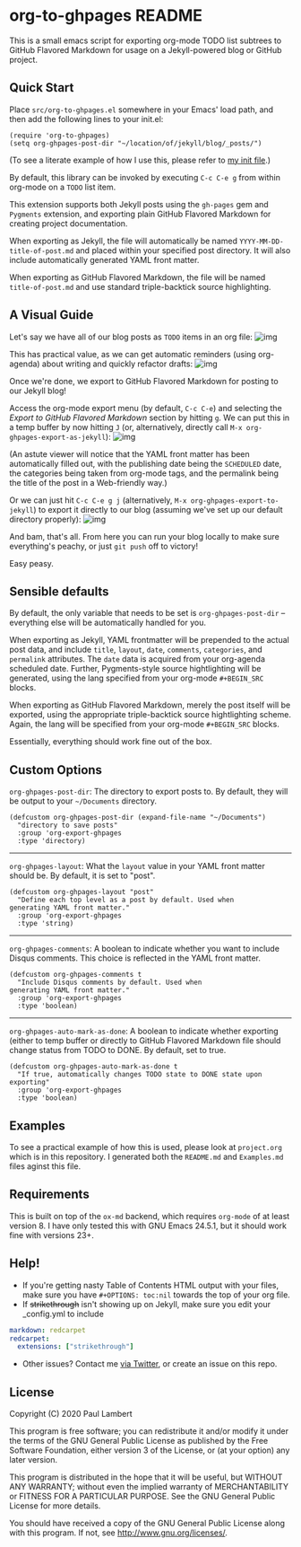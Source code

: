# org-to-ghpages README

This is a small emacs script for exporting org-mode TODO list subtrees to GitHub Flavored Markdown for usage on a Jekyll-powered blog or GitHub project.

## Quick Start

Place `src/org-to-ghpages.el` somewhere in your Emacs' load path, and then add the following lines to your init.el:

```common-lisp
(require 'org-to-ghpages)
(setq org-ghpages-post-dir "~/location/of/jekyll/blog/_posts/")
```

(To see a literate example of how I use this, please refer to [my init file](https://github.com/lambertington/dotfiles/blob/master/emacs.d/lambert-config.org#external-scripts).)

By default, this library can be invoked by executing `C-c C-e g` from within org-mode on a `TODO` list item.

This extension supports both Jekyll posts using the `gh-pages` gem and `Pygments` extension, and exporting plain GitHub Flavored Markdown for creating project documentation.

When exporting as Jekyll, the file will automatically be named `YYYY-MM-DD-title-of-post.md` and placed within your specified post directory. It will also include automatically generated YAML front matter.

When exporting as GitHub Flavored Markdown, the file will be named `title-of-post.md` and use standard triple-backtick source highlighting.

## A Visual Guide

Let's say we have all of our blog posts as `TODO` items in an org file:
![img](https://raw.githubusercontent.com/lambertington/org-to-ghpages/master/images/emacs1.png)

This has practical value, as we can get automatic reminders (using org-agenda) about writing and quickly refactor drafts:
![img](https://raw.githubusercontent.com/lambertington/org-to-ghpages/master/images/emacs2.png)

Once we're done, we export to GitHub Flavored Markdown for posting to our Jekyll blog!

Access the org-mode export menu (by default, `C-c C-e`) and selecting the *Export to GitHub Flavored Markdown* section by hitting `g`. We can put this in a temp buffer by now hitting `J` (or, alternatively, directly call `M-x org-ghpages-export-as-jekyll`):
![img](https://raw.githubusercontent.com/lambertington/org-to-ghpages/master/images/emacs3.png)

(An astute viewer will notice that the YAML front matter has been automatically filled out, with the publishing date being the `SCHEDULED` date, the categories being taken from org-mode tags, and the permalink being the title of the post in a Web-friendly way.)

Or we can just hit `C-c C-e g j` (alternatively, `M-x org-ghpages-export-to-jekyll`) to export it directly to our blog (assuming we've set up our default directory properly):
![img](https://raw.githubusercontent.com/lambertington/org-to-ghpages/master/images/emacs4.png)

And bam, that's all. From here you can run your blog locally to make sure everything's peachy, or just `git push` off to victory!

Easy peasy.

## Sensible defaults

By default, the only variable that needs to be set is `org-ghpages-post-dir` &#x2013; everything else will be automatically handled for you.

When exporting as Jekyll, YAML frontmatter will be prepended to the actual post data, and include `title`, `layout`, `date`, `comments`, `categories`, and `permalink` attributes. The `date` data is acquired from your org-agenda scheduled date. Further, Pygments-style source hightlighting will be generated, using the lang specified from your org-mode `#+BEGIN_SRC` blocks.

When exporting as GitHub Flavored Markdown, merely the post itself will be exported, using the appropriate triple-backtick source hightlighting scheme. Again, the lang will be specified from your org-mode `#+BEGIN_SRC` blocks.

Essentially, everything should work fine out of the box.

## Custom Options

`org-ghpages-post-dir`: The directory to export posts to. By default, they will be output to your `~/Documents` directory.

```common-lisp
(defcustom org-ghpages-post-dir (expand-file-name "~/Documents")
  "directory to save posts"
  :group 'org-export-ghpages
  :type 'directory)
```

---

`org-ghpages-layout`: What the `layout` value in your YAML front matter should be. By default, it is set to "post".

```common-lisp
(defcustom org-ghpages-layout "post"
  "Define each top level as a post by default. Used when
generating YAML front matter."
  :group 'org-export-ghpages
  :type 'string)
```

---

`org-ghpages-comments`: A boolean to indicate whether you want to include Disqus comments. This choice is reflected in the YAML front matter.

```common-lisp
(defcustom org-ghpages-comments t
  "Include Disqus comments by default. Used when
generating YAML front matter."
  :group 'org-export-ghpages
  :type 'boolean)
```

---

`org-ghpages-auto-mark-as-done`: A boolean to indicate whether exporting (either to temp buffer or directly to GitHub Flavored Markdown file should change status from TODO to DONE. By default, set to true.

```common-lisp
(defcustom org-ghpages-auto-mark-as-done t
  "If true, automatically changes TODO state to DONE state upon exporting"
  :group 'org-export-ghpages
  :type 'boolean)
```

## Examples

To see a practical example of how this is used, please look at `project.org` which is in this repository. I generated both the `README.md` and `Examples.md` files aginst this file.

## Requirements

This is built on top of the `ox-md` backend, which requires `org-mode` of at least version 8. I have only tested this with GNU Emacs 24.5.1, but it should work fine with versions 23+.

## Help!

-   If you're getting nasty Table of Contents HTML output with your files, make sure you have `#+OPTIONS: toc:nil` towards the top of your org file.
-   If ~~strikethrough~~ isn't showing up on Jekyll, make sure you edit your \_config.yml to include

```yaml
markdown: redcarpet
redcarpet:
  extensions: ["strikethrough"]
```

-   Other issues? Contact me [via Twitter](https://twitter.com/lambertington), or create an issue on this repo.

## License

Copyright (C) 2020 Paul Lambert

This program is free software; you can redistribute it and/or modify
it under the terms of the GNU General Public License as published by
the Free Software Foundation, either version 3 of the License, or
(at your option) any later version.

This program is distributed in the hope that it will be useful,
but WITHOUT ANY WARRANTY; without even the implied warranty of
MERCHANTABILITY or FITNESS FOR A PARTICULAR PURPOSE.  See the
GNU General Public License for more details.

You should have received a copy of the GNU General Public License
along with this program.  If not, see <http://www.gnu.org/licenses/>.
